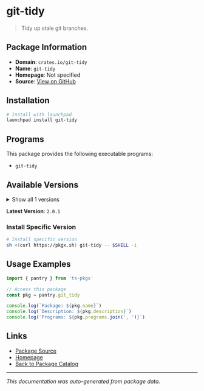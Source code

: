 # git-tidy

> Tidy up stale git branches.

## Package Information

- **Domain**: `crates.io/git-tidy`
- **Name**: `git-tidy`
- **Homepage**: Not specified
- **Source**: [View on GitHub](https://github.com/pkgxdev/pantry/tree/main/projects/crates.io/git-tidy/package.yml)

## Installation

```bash
# Install with launchpad
launchpad install git-tidy
```

## Programs

This package provides the following executable programs:

- `git-tidy`

## Available Versions

<details>
<summary>Show all 1 versions</summary>

- `2.0.1`

</details>

**Latest Version**: `2.0.1`

### Install Specific Version

```bash
# Install specific version
sh <(curl https://pkgx.sh) git-tidy -- $SHELL -i
```

## Usage Examples

```typescript
import { pantry } from 'ts-pkgx'

// Access this package
const pkg = pantry.git_tidy

console.log(`Package: ${pkg.name}`)
console.log(`Description: ${pkg.description}`)
console.log(`Programs: ${pkg.programs.join(', ')}`)
```

## Links

- [Package Source](https://github.com/pkgxdev/pantry/tree/main/projects/crates.io/git-tidy/package.yml)
- [Homepage](#)
- [Back to Package Catalog](../package-catalog.md)

---

*This documentation was auto-generated from package data.*
